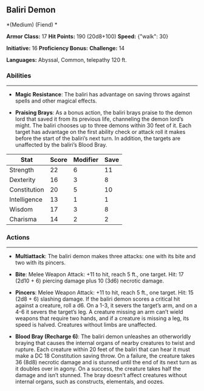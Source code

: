 ## Baliri Demon
*(Medium) (Fiend) *

**Armor Class:** 17
**Hit Points:** 190 (20d8+100)
**Speed:** {"walk": 30}

**Initiative:** 16
**Proficiency Bonus:**
**Challenge:** 14

**Languages:** Abyssal, Common, telepathy 120 ft.

### Abilities
 --- 
- **Magic Resistance**: The baliri has advantage on saving throws against spells and other magical effects.

- **Praising Brays**: As a bonus action, the baliri brays praise to the demon lord that saved it from its previous life, channeling the demon lord’s might. The baliri chooses up to three demons within 30 feet of it. Each target has advantage on the first ability check or attack roll it makes before the start of the baliri’s next turn. In addition, the targets are unaffected by the baliri’s Blood Bray.



| Stat | Score | Modifier | Save |
| ---- | ---- | ---- | ---- |
| Strength | 22 | 6 | 11 |
| Dexterity | 16 | 3 | 8 |
| Constitution | 20 | 5 | 10 |
| Intelligence | 13 | 1 | 1 |
| Wisdom | 17 | 3 | 8 |
| Charisma | 14 | 2 | 2 |

### Actions
 --- 
- **Multiattack**: The baliri demon makes three attacks: one with its bite and two with its pincers.

- **Bite**: Melee Weapon Attack: +11 to hit, reach 5 ft., one target. Hit: 17 (2d10 + 6) piercing damage plus 10 (3d6) necrotic damage.

- **Pincers**: Melee Weapon Attack: +11 to hit, reach 5 ft., one target. Hit: 15 (2d8 + 6) slashing damage. If the baliri demon scores a critical hit against a creature, roll a d6. On a 1-3, it severs the target’s arm, and on a 4-6 it severs the target’s leg. A creature missing an arm can’t wield weapons that require two hands, and if a creature is missing a leg, its speed is halved. Creatures without limbs are unaffected.

- **Blood Bray (Recharge 6)**: The baliri demon unleashes an otherworldly braying that causes the internal organs of nearby creatures to twist and rupture. Each creature within 20 feet of the baliri that can hear it must make a DC 18 Constitution saving throw. On a failure, the creature takes 36 (8d8) necrotic damage and is stunned until the end of its next turn as it doubles over in agony. On a success, the creature takes half the damage and isn’t stunned. The bray doesn’t affect creatures without internal organs, such as constructs, elementals, and oozes.

